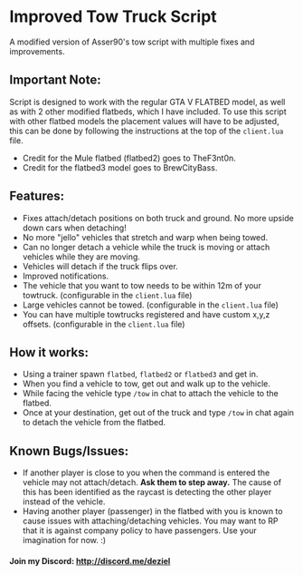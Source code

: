 # Improved Tow Truck Script
A modified version of Asser90's tow script with multiple fixes and improvements.

## Important Note:
Script is designed to work with the regular GTA V FLATBED model, as well as with 2 other modified flatbeds, which I have included. To use this script with other flatbed models the placement values will have to be adjusted, this can be done by following the instructions at the top of the `client.lua` file.

- Credit for the Mule flatbed (flatbed2) goes to TheF3nt0n.
- Credit for the flatbed3 model goes to BrewCityBass.

## Features:
- Fixes attach/detach positions on both truck and ground. No more upside down cars when detaching!
- No more "jello" vehicles that stretch and warp when being towed.
- Can no longer detach a vehicle while the truck is moving or attach vehicles while they are moving.
- Vehicles will detach if the truck flips over.
- Improved notifications.
- The vehicle that you want to tow needs to be within 12m of your towtruck. (configurable in the `client.lua` file)
- Large vehicles cannot be towed. (configurable in the `client.lua` file)
- You can have multiple towtrucks registered and have custom x,y,z offsets. (configurable in the `client.lua` file)

## How it works:
- Using a trainer spawn `flatbed`, `flatbed2` or `flatbed3` and get in.
- When you find a vehicle to tow, get out and walk up to the vehicle.
- While facing the vehicle type `/tow` in chat to attach the vehicle to the flatbed.
- Once at your destination, get out of the truck and type `/tow` in chat again to detach the vehicle from the flatbed.

## Known Bugs/Issues:
- If another player is close to you when the command is entered the vehicle may not attach/detach. **Ask them to step away.** 
The cause of this has been identified as the raycast is detecting the other player instead of the vehicle.
- Having another player (passenger) in the flatbed with you is known to cause issues with attaching/detaching vehicles. You may want to RP that it is against company policy to have passengers. Use your imagination for now. :)

#### Join my Discord: http://discord.me/deziel
